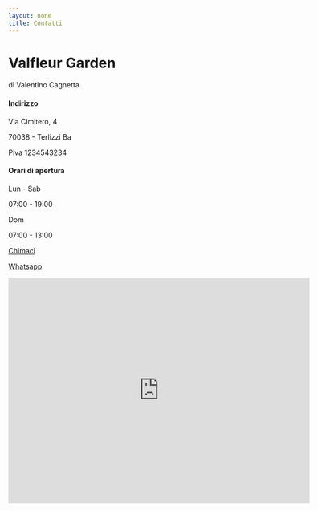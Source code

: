 ```yaml
---
layout: none
title: Contatti
---
```


# Valfleur Garden
di Valentino Cagnetta

<div class="grid grid-cols-2 py-4 tabular-nums">
  <div>

#### Indirizzo
Via Cimitero, 4

70038 - Terlizzi Ba

Piva 1234543234
  </div>
  <div>

  #### Orari di apertura
  Lun - Sab

  07:00 - 19:00

  Dom

  07:00 - 13:00
  </div>
</div>
<!--more-->

[Chimaci](tel://0803516254)

[Whatsapp](https://wa.me/3475918159)

<iframe src="https://www.google.com/maps/embed?pb=!1m18!1m12!1m3!1d1153.3547105737323!2d16.54316862664979!3d41.121201061757034!2m3!1f0!2f0!3f0!3m2!1i1024!2i768!4f13.1!3m3!1m2!1s0x1347f61b03495a69%3A0x90c2e9b0b31da051!2sValfleur%20Di%20Cagnetta%20Valentino!5e0!3m2!1sit!2sit!4v1715622068589!5m2!1sit!2sit" width="600" height="450" style="border:0;" allowfullscreen="" loading="lazy" referrerpolicy="no-referrer-when-downgrade" class="w-full aspect-video rounded-lg" />
